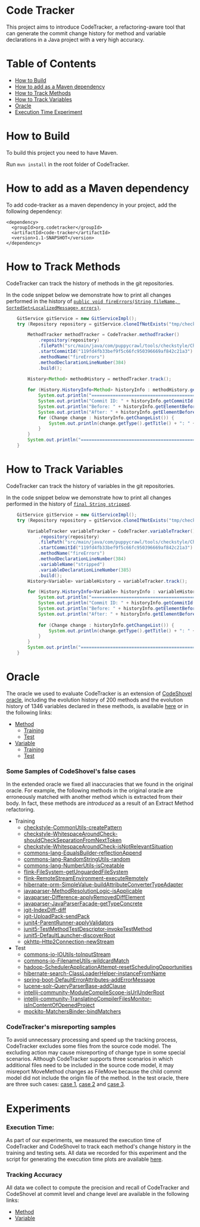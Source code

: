 <h1>Code Tracker</h1>

This project aims to introduce CodeTracker, a refactoring-aware tool that can generate the commit change history for method and variable declarations in a Java project with a very high accuracy.

# Table of Contents

  * [How to Build](#how-to-build)
  * [How to add as a Maven dependency](#how-to-add-as-a-maven-dependency)
  * [How to Track Methods](#how-to-track-methods)
  * [How to Track Variables](#how-to-track-variables)
  * [Oracle](#oracle)
  * [Execution Time Experiment](#execution-time-experiment)


# How to Build
To build this project you need to have Maven.

Run `mvn install` in the root folder of CodeTracker.

# How to add as a Maven dependency

To add code-tracker as a maven dependency in your project, add the following dependency:

    <dependency>
      <groupId>org.codetracker</groupId>
      <artifactId>code-tracker</artifactId>
      <version>1.1-SNAPSHOT</version>
    </dependency>

# How to Track Methods
CodeTracker can track the history of methods in the git repositories.

In the code snippet below we demonstrate how to print all changes performed in the history of [`public void fireErrors(String fileName, SortedSet<LocalizedMessage> errors)`](https://github.com/checkstyle/checkstyle/blob/119fd4fb33bef9f5c66fc950396669af842c21a3/src/main/java/com/puppycrawl/tools/checkstyle/Checker.java#L384).

```java
    GitService gitService = new GitServiceImpl();
    try (Repository repository = gitService.cloneIfNotExists("tmp/checkstyle", "https://github.com/checkstyle/checkstyle.git")){

        MethodTracker methodTracker = CodeTracker.methodTracker()
            .repository(repository)
            .filePath("src/main/java/com/puppycrawl/tools/checkstyle/Checker.java")
            .startCommitId("119fd4fb33bef9f5c66fc950396669af842c21a3")
            .methodName("fireErrors")
            .methodDeclarationLineNumber(384)
            .build();
     
        History<Method> methodHistory = methodTracker.track();

        for (History.HistoryInfo<Method> historyInfo : methodHistory.getHistoryInfoList()) {
            System.out.println("======================================================");
            System.out.println("Commit ID: " + historyInfo.getCommitId());
            System.out.println("Before: " + historyInfo.getElementBefore().getName());
            System.out.println("After: " + historyInfo.getElementBefore().getName());
            for (Change change : historyInfo.getChangeList()) {
                System.out.println(change.getType().getTitle() + ": " + change);
            }
        }
        System.out.println("======================================================");
    }
```

# How to Track Variables
CodeTracker can track the history of variables in the git repositories.

In the code snippet below we demonstrate how to print all changes performed in the history of [`final String stripped`](https://github.com/checkstyle/checkstyle/blob/119fd4fb33bef9f5c66fc950396669af842c21a3/src/main/java/com/puppycrawl/tools/checkstyle/Checker.java#L385).

```java
    GitService gitService = new GitServiceImpl();
    try (Repository repository = gitService.cloneIfNotExists("tmp/checkstyle", "https://github.com/checkstyle/checkstyle.git")){

        VariableTracker variableTracker = CodeTracker.variableTracker()
            .repository(repository)
            .filePath("src/main/java/com/puppycrawl/tools/checkstyle/Checker.java")
            .startCommitId("119fd4fb33bef9f5c66fc950396669af842c21a3")
            .methodName("fireErrors")
            .methodDeclarationLineNumber(384)
            .variableName("stripped")
            .variableDeclarationLineNumber(385)
            .build();
        History<Variable> variableHistory = variableTracker.track();

        for (History.HistoryInfo<Variable> historyInfo : variableHistory.getHistoryInfoList()) {
            System.out.println("======================================================");
            System.out.println("Commit ID: " + historyInfo.getCommitId());
            System.out.println("Before: " + historyInfo.getElementBefore().getName());
            System.out.println("After: " + historyInfo.getElementBefore().getName());
            
            for (Change change : historyInfo.getChangeList()) {
                System.out.println(change.getType().getTitle() + ": " + change);
            }
        }
        System.out.println("======================================================");
    }
```

# Oracle
The oracle we used to evaluate CodeTracker is an extension of [CodeShovel oracle](https://github.com/ataraxie/codeshovel/tree/master/src/test/resources/oracles/java), including the evolution history of 200 methods and the evolution history of 1346 variables declared in these methods, is available [here](https://drive.google.com/file/d/1l7VwdIE85Bh6zGpLSiavhmZxhdqtL4NI/view?usp=sharing) or in the following links:
* [Method](https://github.com/jodavimehran/code-tracker/tree/master/src/main/resources/oracle/method)
  * [Training](https://github.com/jodavimehran/code-tracker/tree/master/src/main/resources/oracle/method/training)
  * [Test](https://github.com/jodavimehran/code-tracker/tree/master/src/main/resources/oracle/method/test)
* [Variable](https://github.com/jodavimehran/code-tracker/tree/master/src/main/resources/oracle/variable)
  * [Training](https://github.com/jodavimehran/code-tracker/tree/master/src/main/resources/oracle/variable/training)
  * [Test](https://github.com/jodavimehran/code-tracker/tree/master/src/main/resources/oracle/variable/test)

### Some Samples of CodeShovel's false cases
In the extended oracle we fixed all inaccuracies that we found in the original oracle. For example, the following methods in the original oracle are erroneously matched with another method which is extracted from their body. In fact, these methods are *introduced* as a result of an Extract Method refactoring.
* Training
  * [checkstyle-CommonUtils-createPattern](https://github.com/jodavimehran/code-tracker/tree/master/src/main/resources/oracle/method/training/checkstyle-CommonUtils-createPattern.json)
  * [checkstyle-WhitespaceAroundCheck-shouldCheckSeparationFromNextToken](https://github.com/jodavimehran/code-tracker/tree/master/src/main/resources/oracle/method/training/checkstyle-WhitespaceAroundCheck-shouldCheckSeparationFromNextToken.json)
  * [checkstyle-WhitespaceAroundCheck-isNotRelevantSituation](https://github.com/jodavimehran/code-tracker/tree/master/src/main/resources/oracle/method/training/checkstyle-WhitespaceAroundCheck-isNotRelevantSituation.json)
  * [commons-lang-EqualsBuilder-reflectionAppend](https://github.com/jodavimehran/code-tracker/tree/master/src/main/resources/oracle/method/training/commons-lang-EqualsBuilder-reflectionAppend.json)
  * [commons-lang-RandomStringUtils-random](https://github.com/jodavimehran/code-tracker/tree/master/src/main/resources/oracle/method/training/commons-lang-RandomStringUtils-random.json)
  * [commons-lang-NumberUtils-isCreatable](https://github.com/jodavimehran/code-tracker/tree/master/src/main/resources/oracle/method/training/commons-lang-NumberUtils-isCreatable.json)
  * [flink-FileSystem-getUnguardedFileSystem](https://github.com/jodavimehran/code-tracker/tree/master/src/main/resources/oracle/method/training/flink-FileSystem-getUnguardedFileSystem.json)
  * [flink-RemoteStreamEnvironment-executeRemotely](https://github.com/jodavimehran/code-tracker/tree/master/src/main/resources/oracle/method/training/flink-RemoteStreamEnvironment-executeRemotely.json)
  * [hibernate-orm-SimpleValue-buildAttributeConverterTypeAdapter](https://github.com/jodavimehran/code-tracker/tree/master/src/main/resources/oracle/method/training/hibernate-orm-SimpleValue-buildAttributeConverterTypeAdapter.json)
  * [javaparser-MethodResolutionLogic-isApplicable](https://github.com/jodavimehran/code-tracker/tree/master/src/main/resources/oracle/method/training/javaparser-MethodResolutionLogic-isApplicable.json)
  * [javaparser-Difference-applyRemovedDiffElement](https://github.com/jodavimehran/code-tracker/tree/master/src/main/resources/oracle/method/training/javaparser-Difference-applyRemovedDiffElement.json)
  * [javaparser-JavaParserFacade-getTypeConcrete](https://github.com/jodavimehran/code-tracker/tree/master/src/main/resources/oracle/method/training/javaparser-JavaParserFacade-getTypeConcrete.json)
  * [jgit-IndexDiff-diff](https://github.com/jodavimehran/code-tracker/tree/master/src/main/resources/oracle/method/training/jgit-IndexDiff-diff.json)
  * [jgit-UploadPack-sendPack](https://github.com/jodavimehran/code-tracker/tree/master/src/main/resources/oracle/method/training/jgit-UploadPack-sendPack.json)
  * [junit4-ParentRunner-applyValidators](https://github.com/jodavimehran/code-tracker/tree/master/src/main/resources/oracle/method/training/junit4-ParentRunner-applyValidators.json)
  * [junit5-TestMethodTestDescriptor-invokeTestMethod](https://github.com/jodavimehran/code-tracker/tree/master/src/main/resources/oracle/method/training/junit5-TestMethodTestDescriptor-invokeTestMethod.json)
  * [junit5-DefaultLauncher-discoverRoot](https://github.com/jodavimehran/code-tracker/tree/master/src/main/resources/oracle/method/training/junit5-DefaultLauncher-discoverRoot.json)
  * [okhttp-Http2Connection-newStream](https://github.com/jodavimehran/code-tracker/tree/master/src/main/resources/oracle/method/training/okhttp-Http2Connection-newStream.json)
* Test
  * [commons-io-IOUtils-toInputStream](https://github.com/jodavimehran/code-tracker/tree/master/src/main/resources/oracle/method/test/commons-io-IOUtils-toInputStream.json)
  * [commons-io-FilenameUtils-wildcardMatch](https://github.com/jodavimehran/code-tracker/tree/master/src/main/resources/oracle/method/test/commons-io-FilenameUtils-wildcardMatch.json)
  * [hadoop-SchedulerApplicationAttempt-resetSchedulingOpportunities](https://github.com/jodavimehran/code-tracker/tree/master/src/main/resources/oracle/method/test/hadoop-SchedulerApplicationAttempt-resetSchedulingOpportunities.json)
  * [hibernate-search-ClassLoaderHelper-instanceFromName](https://github.com/jodavimehran/code-tracker/tree/master/src/main/resources/oracle/method/test/hibernate-search-ClassLoaderHelper-instanceFromName.json)
  * [spring-boot-DefaultErrorAttributes-addErrorMessage](https://github.com/jodavimehran/code-tracker/tree/master/src/main/resources/oracle/method/test/spring-boot-DefaultErrorAttributes-addErrorMessage.json)
  * [lucene-solr-QueryParserBase-addClause](https://github.com/jodavimehran/code-tracker/tree/master/src/main/resources/oracle/method/test/lucene-solr-QueryParserBase-addClause.json)
  * [intellij-community-ModuleCompileScope-isUrlUnderRoot](https://github.com/jodavimehran/code-tracker/tree/master/src/main/resources/oracle/method/test/intellij-community-ModuleCompileScope-isUrlUnderRoot.json)
  * [intellij-community-TranslatingCompilerFilesMonitor-isInContentOfOpenedProject](https://github.com/jodavimehran/code-tracker/tree/master/src/main/resources/oracle/method/test/intellij-community-TranslatingCompilerFilesMonitor-isInContentOfOpenedProject.json)
  * [mockito-MatchersBinder-bindMatchers](https://github.com/jodavimehran/code-tracker/tree/master/src/main/resources/oracle/method/test/mockito-MatchersBinder-bindMatchers.json)

### CodeTracker's misreporting samples
To avoid unnecessary processing and speed up the tracking process, CodeTracker excludes some files from the source code model. The excluding action may cause misreporting of change type in some special scenarios. Although CodeTracker supports three scenarios in which additional files need to be included in the source code model, it may misreport MoveMethod changes as FileMove because the child commit model did not include the origin file of the method. In the test oracle, there are three such cases: [case 1](https://github.com/jodavimehran/code-tracker/blob/master/src/main/resources/oracle/method/test/hadoop-SchedulerApplicationAttempt-resetSchedulingOpportunities.json), [case 2](https://github.com/jodavimehran/code-tracker/blob/master/src/main/resources/oracle/method/test/mockito-AdditionalMatchers-geq.json) and [case 3](https://github.com/jodavimehran/code-tracker/blob/master/src/main/resources/oracle/method/test/mockito-AdditionalMatchers-gt.json). 

# Experiments
### Execution Time:
  As part of our experiments, we measured the execution time of CodeTracker and CodeShovel to track each method's change history in the training and testing sets. All data we recorded for this experiment and the script for generating the execution time plots are available [here](https://github.com/jodavimehran/code-tracker/tree/master/experiments/execution-time).
### Tracking Accuracy
  All data we collect to compute the precision and recall of CodeTracker and CodeShovel at commit level and change level are available in the following links:
* [Method](https://github.com/jodavimehran/code-tracker/tree/master/experiments/tracking-accuracy/method)
* [Variable](https://github.com/jodavimehran/code-tracker/tree/master/experiments/tracking-accuracy/variable)
  
